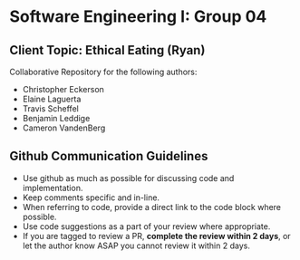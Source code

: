 <h1> Software Engineering I: Group 04 </h1>
<h2> Client Topic: Ethical Eating (Ryan) </h2>
<p> Collaborative Repository for the following authors:
  <ul> 
    <li>Christopher Eckerson</li>
    <li>Elaine Laguerta</li>
    <li>Travis Scheffel</li>
    <li>Benjamin Leddige</li>
    <li>Cameron VandenBerg</li>
  </ul>
</p>

## Github Communication Guidelines

- Use github as much as possible for discussing code and implementation. 
- Keep comments specific and in-line. 
- When referring to code, provide a direct link to the code block where possible. 
- Use code suggestions as a part of your review where appropriate. 
- If you are tagged to review a PR, __complete the review within 2 days__, or let the author know ASAP you cannot review it within 2 days.